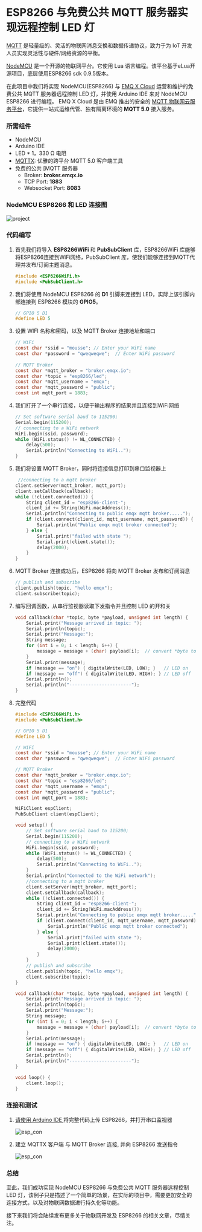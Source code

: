 # ESP8266 与免费公共 MQTT 服务器实现远程控制 LED 灯

[MQTT](https://zh.wikipedia.org/zh-hans/MQTT) 是轻量级的、灵活的物联网消息交换和数据传递协议，致力于为 IoT 开发人员实现灵活性与硬件/网络资源的平衡。

[NodeMCU](https://www.nodemcu.com/) 是一个开源的物联网平台。它使用 Lua 语言编程。该平台基于eLua开源项目，底层使用ESP8266 sdk 0.9.5版本。

在此项目中我们将实现 NodeMCU(ESP8266) 与 [EMQ X Cloud](https://cloud.emqx.io/cn/) 运营和维护的免费公共 MQTT 服务器远程控制 LED 灯，并使用 Arduino IDE 来对 NodeMCU ESP8266 进行编程。 EMQ X Cloud 是由 EMQ 推出的安全的 [MQTT 物联网云服务平台](https://cloud.emqx.io/cn/)，它提供一站式运维代管、独有隔离环境的 **MQTT 5.0** 接入服务。




### 所需组件

* NodeMCU
* Arduino IDE
* LED * 1，330 Ω 电阻
* [MQTTX](<https://mqttx.app/>):  优雅的跨平台 MQTT 5.0 客户端工具
* 免费的公共 [MQTT 服务器
  - Broker: **broker.emqx.io**
  - TCP Port: **1883**
  - Websocket Port: **8083**



### NodeMCU ESP8266 和 LED 连接图

![project](https://static.emqx.net/images/esp8266_control_led.png)



### 代码编写

1. 首先我们将导入 **ESP8266WiFi** 和 **PubSubClient** 库，ESP8266WiFi  库能够将ESP8266连接到WiFi网络，PubSubClient  库，使我们能够连接到MQTT代理并发布/订阅主题消息。

   ```c
   #include <ESP8266WiFi.h>
   #include <PubSubClient.h>
   ```

2. 我们将使用 NodeMCU ESP8266 的 **D1** 引脚来连接到 LED，实际上该引脚内部连接到 ESP8266 模块的 **GPIO5**。

   ```c
   // GPIO 5 D1
   #define LED 5
   ```

3. 设置 WIFI 名称和密码，以及 MQTT Broker 连接地址和端口

   ```c
   // WiFi
   const char *ssid = "mousse"; // Enter your WiFi name
   const char *password = "qweqweqwe";  // Enter WiFi password
    
   // MQTT Broker
   const char *mqtt_broker = "broker.emqx.io";
   const char *topic = "esp8266/led";
   const char *mqtt_username = "emqx";
   const char *mqtt_password = "public";
   const int mqtt_port = 1883;
   ```

4. 我们打开了一个串行连接，以便于输出程序的结果并且连接到WiFi网络

   ```c
   // Set software serial baud to 115200;
   Serial.begin(115200);
   // connecting to a WiFi network
   WiFi.begin(ssid, password);
   while (WiFi.status() != WL_CONNECTED) {
       delay(500);
       Serial.println("Connecting to WiFi..");
   }
   ```

5. 我们将设置 MQTT Broker，同时将连接信息打印到串口监视器上

   ```c
    //connecting to a mqtt broker
   client.setServer(mqtt_broker, mqtt_port);
   client.setCallback(callback);
   while (!client.connected()) {
       String client_id = "esp8266-client-";
       client_id += String(WiFi.macAddress());
       Serial.println("Connecting to public emqx mqtt broker.....");
       if (client.connect(client_id, mqtt_username, mqtt_password)) {
           Serial.println("Public emqx mqtt broker connected");
       } else {
           Serial.print("failed with state ");
           Serial.print(client.state());
           delay(2000);
       }
   }
   ```

6. MQTT Broker 连接成功后，ESP8266 将向 MQTT Broker 发布和订阅消息

   ```c
   // publish and subscribe
   client.publish(topic, "hello emqx");
   client.subscribe(topic);
   ```

7. 编写回调函数，从串行监视器读取下发指令并且控制 LED 的开和关

   ```c
   void callback(char *topic, byte *payload, unsigned int length) {
       Serial.print("Message arrived in topic: ");
       Serial.println(topic);
       Serial.print("Message:");
       String message;
       for (int i = 0; i < length; i++) {
           message = message + (char) payload[i];  // convert *byte to string
       }
       Serial.print(message);
       if (message == "on") { digitalWrite(LED, LOW); }   // LED on
       if (message == "off") { digitalWrite(LED, HIGH); } // LED off
       Serial.println();
       Serial.println("-----------------------");
   }
   ```
8. 完整代码
   ```c
   #include <ESP8266WiFi.h>
   #include <PubSubClient.h>
   
   // GPIO 5 D1
   #define LED 5
   
   // WiFi
   const char *ssid = "mousse"; // Enter your WiFi name
   const char *password = "qweqweqwe";  // Enter WiFi password
   
   // MQTT Broker
   const char *mqtt_broker = "broker.emqx.io";
   const char *topic = "esp8266/led";
   const char *mqtt_username = "emqx";
   const char *mqtt_password = "public";
   const int mqtt_port = 1883;
   
   WiFiClient espClient;
   PubSubClient client(espClient);
   
   void setup() {
       // Set software serial baud to 115200;
       Serial.begin(115200);
       // connecting to a WiFi network
       WiFi.begin(ssid, password);
       while (WiFi.status() != WL_CONNECTED) {
           delay(500);
           Serial.println("Connecting to WiFi..");
       }
       Serial.println("Connected to the WiFi network");
       //connecting to a mqtt broker
       client.setServer(mqtt_broker, mqtt_port);
       client.setCallback(callback);
       while (!client.connected()) {
           String client_id = "esp8266-client-";
           client_id += String(WiFi.macAddress());
           Serial.println("Connecting to public emqx mqtt broker.....");
           if (client.connect(client_id, mqtt_username, mqtt_password)) {
               Serial.println("Public emqx mqtt broker connected");
           } else {
               Serial.print("failed with state ");
               Serial.print(client.state());
               delay(2000);
           }
       }
       // publish and subscribe
       client.publish(topic, "hello emqx");
       client.subscribe(topic);
   }
   
   void callback(char *topic, byte *payload, unsigned int length) {
       Serial.print("Message arrived in topic: ");
       Serial.println(topic);
       Serial.print("Message:");
       String message;
       for (int i = 0; i < length; i++) {
           message = message + (char) payload[i];  // convert *byte to string
       }
       Serial.print(message);
       if (message == "on") { digitalWrite(LED, LOW); }   // LED on
       if (message == "off") { digitalWrite(LED, HIGH); } // LED off
       Serial.println();
       Serial.println("-----------------------");
   }
   
   void loop() {
       client.loop();
   }
   ```



### 连接和测试

1. [请使用 Arduino IDE ](<https://www.arduino.cc/en/Main/Software>)将完整代码上传 ESP8266，并打开串口监视器

   ![esp_con](https://static.emqx.net/images/esp8266_connect_ssuccessful.png)

2. 建立 MQTTX 客户端 与 MQTT Broker 连接, 并向 ESP8266 发送指令

   ![esp_con](https://static.emqx.net/images/esp8266_control_led_publish.png)



### 总结

至此，我们成功实现 NodeMCU ESP8266 与免费公共 MQTT 服务器远程控制 LED 灯，该例子只是描述了一个简单的场景，在实际的项目中，需要更加安全的连接方式，以及对物联网数据进行持久化等功能。

接下来我们将会陆续发布更多关于物联网开发及 ESP8266 的相关文章，尽情关注。